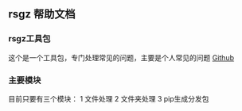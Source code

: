 ## rsgz 帮助文档

### rsgz工具包
这个是一个工具包，专门处理常见的问题，主要是个人常见的问题
[Github]()

### 主要模块
目前只要有三个模块：
1 文件处理 2 文件夹处理 3 pip生成分发包























